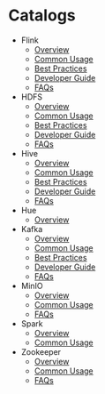 # Catalogs

* Flink
  * [Overview](./Flink/overview.md)
  * [Common Usage](./Flink/common-usage.md)
  * [Best Practices](./Flink/best-practice.md)
  * [Developer Guide](./Flink/developer-guide.md)
  * [FAQs](./Flink/FAQs.md)
* HDFS
  * [Overview](./HDFS/overview.md)
  * [Common Usage](./HDFS/common-usage.md)
  * [Best Practices](./HDFS/best-practice.md)
  * [Developer Guide](./HDFS/developer-guide.md)
  * [FAQs](./HDFS/FAQs.md)
* Hive
  * [Overview](./Hive/overview.md)
  * [Common Usage](./Hive/common-usage.md)
  * [Best Practices](./Hive/best-practice.md)
  * [Developer Guide](./Hive/developer-guide.md)
  * [FAQs](./Hive/FAQs.md)
* Hue
  * [Overview](./Hue/overview.md)
* Kafka
  * [Overview](./Kafka/overview.md)
  * [Common Usage](./Kafka/common-usage.md)
  * [Best Practices](./Kafka/best-practice.md)
  * [Developer Guide](./Kafka/developer-guide.md)
  * [FAQs](./Kafka/FAQs.md)
* MinIO
  * [Overview](./MinIO/overview.md)
  * [Common Usage](./MinIO/common-usage.md)
  * [FAQs](./MinIO/FAQs.md)
* Spark
  * [Overview](./Spark/overview.md)
  * [Common Usage](./Spark/common-usage.md)
* Zookeeper
  * [Overview](./Zookeeper/overview.md)
  * [Common Usage](./Zookeeper/common-usage.md)
  * [FAQs](./Zookeeper/FAQs.md)